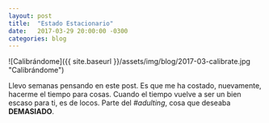 ```yaml
---
layout: post
title:  "Estado Estacionario"
date:   2017-03-29 20:00:00 -0300
categories: blog
---
```

![Calibrándome]({{ site.baseurl }}/assets/img/blog/2017-03-calibrate.jpg "Calibrándome")

Llevo semanas pensando en este post. Es que me ha costado, nuevamente, hacerme el tiempo para cosas. Cuando el tiempo vuelve a ser un bien escaso para ti, es de locos. Parte del *#adulting*, cosa que deseaba **DEMASIADO**.

[instagram]: http://instagram.com/sofiazapatazavala
[github]: http://github.com/sofiazapatazavala
[tumblr]: http://reblog.szz.cl/
